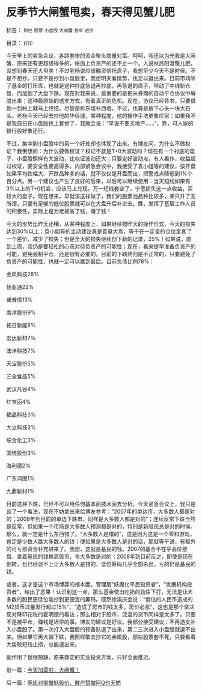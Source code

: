 # 反季节大闸蟹甩卖，春天得见蟹儿肥

标签： `财经` `股票` `小盘股` `大闸蟹` `套牢` `透资` 

目录： `打印`

今天早上的紧急会议，各路套惨的资金聚头商量对策。呵呵，我还以为光我是大闸蟹，原来还有更超级得多的，帐面上负资产的还不止一个。人说秋高阳澄蟹儿肥，没想到春天还大甩卖！不过老杨说应该融资信托盘子，我想至少今天不是时侯。不是不想抄，只要不是抄到小盘股里，我想明天看情势，也足以退出来。目前市场除了基金的打压盘，也就是这种抄底急退再抄底，再急退的盘子，带动了中线斩仓盘，而加剧了大盘下跌。现在对我来说，最重要的是把从券商的自动平仓协议中解脱出来；这种最原始的透支方式，有着真正的危机。现在，协议已经背书，只要借款一到帐上就马上终结。尽管是拆东墙补西墙，不过，也算是放下心头一块大石头。老杨今天已经去抄他的华侨城，某种程度，他的操作手法更象庄家；如果我不是我自已在小盘股也上套惨了，我就会说：“早说不要买地产……”，靠，可人家的银行股好象还行。



不过，集中到小盘股中的另一个好处却也体现了出来。有博友问，为什么不做权证？我倒想问：为什么要做权证？权证不就是T+0大波动吗？现在有一个衬底的盘子，小盘股照样有大波动，比权证波动还大；只要定好波动点，有人看作，收益超过权证，要安全性要高得多。内部紧急会议中，我接受了袁小姐等的建议，按开盘如果平均跌幅大、开跌品种多的话，就不仅仅是开盘而出，把警戒点降低到1%个百分点。另一个建议也产生了良好的后果，以后可以继续使用：当天短线如果有3%以上的T+0机会，应该马上兑现。万一短线套空了，宁愿损失这一点收益，买较大的盘子。现在想来，早就该这样做了，我们的股票池品种比较多，某只升了无所谓，只要有足够的低位股票就可以在大盘升后补进去。瞧，发挥了基层工作人员的积极性，实际上是为老板省了钱，赚了钱！



今天的形势比昨天还糟，从某种程度上，如果继续按昨天的操作形式，今天的损失达到30%以上；袁小姐等的主动建议真是善莫大焉，等于在一定量的仓位里套了一个差价，减少了损失；但是全天的损失继续创下新的记录，25%！如果说，直到上周，我仍是要轻松的心态对待负资产的可能性；现在，看来提早准备负资产的可能，避免强制平仓，还是很有必要的。目前的下跌终归是不正常的，只要避免了负资产的可能性，也就一定可以赢到最后。目前负债比例78%：

金风科技28%

怡亚通22%

诺普信13%

南洋股份9%

拓日新能8%

宏达新材7%

澳洋科技7%

天宝股份5%

三全食品5%

武汉凡谷4%

红宝丽4%

福晶科技3%

大立科技3%

联合化工3%

国统股份3%

海利德2%

广东鸿图1%

九鼎新材1%



目前这种下跌，已经不可以用任何基本面技术面去分析。今天紧急会议上，我只是谈了一个看法，现在不妨拿出来给博友参考：“2007年的单边市，大多数人都是对的；2008年到目前的单边下跌市，同样是大多数人都是对的”；连续反常下跌当然是反常，但如果一个市场是大多数人预测都是对的，特别是新股民总是对的时侯。那么，就一定是什么东西错了。“大多数人是错的”，这是因为这是一个零和游戏，肯定是少数人赢大多数人的钱；便如果是大多数人是对的话，那就等于说，有额外的可亏损资金补充进来了。我想，这就是基民的钱。2007的基金不在乎高位接盘，拿着基民的钱推高股市，令大多数是对的；2008年到目前反之，即使是现在倒转，也已经谈不上让大多数人是错的，低位筹码几乎全部杀出，亏的仍是基民的钱。



或者，这才是这个市场博羿的根本面。管理层“妖魔化平民投资者”，“发展机构投资者”，结出了恶果！认识到这一点，那么基金使出吃奶的劲往下打，无法是让大多数的股民更低位能抄到更便宜的筹码。既然徐滇庆会说：“低估的人民币造成的M2货币过量发行超过15%”，“造成了房市的钱太多，房价必涨”，这也是那个坚决反对降印花税的霍明德的看法；那么相对于股市，泛滥的货币同样是太多了。只要不是被平仓，赚钱是迟早的事。博友的建议是好议。我部分接受建议：不再透支补入小盘股了。第一次打入大盘股的预备队退了出来，第二三次进入小盘股就退不出来。但如果它再大幅下跌，我照样敢去抄它的金属股，那些股票套不死，只要看着大势敢短线止损，总能退出来。



副作用？银根短缺，原来商定的实业投资方案，只好全面推迟。

前一篇：[今天加菜啦，大闸蟹！](../../../2008/3/31/今天加菜啦，大闸蟹！.md)

后一篇：[基庄对倒做低股价，散户暂做阿Q也无妨](../../../2008/4/2/基庄对倒做低股价，散户暂做阿Q也无妨.md)